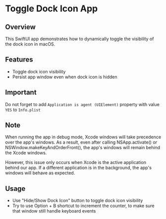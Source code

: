 # Toggle Dock Icon App

## Overview
This SwiftUI app demonstrates how to dynamically toggle the visibility of the dock icon in macOS.

## Features
- Toggle dock icon visibility
- Persist app window even when dock icon is hidden

## Important
Do not forget to add `Application is agent (UIElement)` property with value `YES` to `Info.plist`

## Note
When running the app in debug mode, Xcode windows will take precedence over the app's windows.
As a result, even after calling NSApp.activate() or NSWindow.makeKeyAndOrderFront(), the app's windows will remain behind the Xcode windows.

However, this issue only occurs when Xcode is the active application behind our app.
If a different application is in the background, the app's windows will behave as expected.

## Usage
- Use "Hide/Show Dock Icon" button to toggle dock icon visibility
- Try to use Option + B shortcut to increment the counter, to make sure that window still handle keyboard events
